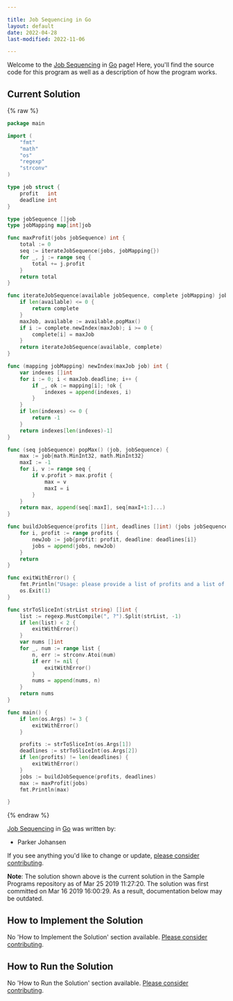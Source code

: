 ```yaml
---

title: Job Sequencing in Go
layout: default
date: 2022-04-28
last-modified: 2022-11-06

---
```


Welcome to the [Job Sequencing](https://sampleprograms.io/projects/job-sequencing) in [Go](https://sampleprograms.io/languages/go) page! Here, you'll find the source code for this program as well as a description of how the program works.

## Current Solution

{% raw %}

```go
package main

import (
	"fmt"
	"math"
	"os"
	"regexp"
	"strconv"
)

type job struct {
	profit   int
	deadline int
}

type jobSequence []job
type jobMapping map[int]job

func maxProfit(jobs jobSequence) int {
	total := 0
	seq := iterateJobSequence(jobs, jobMapping{})
	for _, j := range seq {
		total += j.profit
	}
	return total
}

func iterateJobSequence(available jobSequence, complete jobMapping) jobMapping {
	if len(available) <= 0 {
		return complete
	}
	maxJob, available := available.popMax()
	if i := complete.newIndex(maxJob); i >= 0 {
		complete[i] = maxJob
	}
	return iterateJobSequence(available, complete)
}

func (mapping jobMapping) newIndex(maxJob job) int {
	var indexes []int
	for i := 0; i < maxJob.deadline; i++ {
		if _, ok := mapping[i]; !ok {
			indexes = append(indexes, i)
		}
	}
	if len(indexes) <= 0 {
		return -1
	}
	return indexes[len(indexes)-1]
}

func (seq jobSequence) popMax() (job, jobSequence) {
	max := job{math.MinInt32, math.MinInt32}
	maxI := -1
	for i, v := range seq {
		if v.profit > max.profit {
			max = v
			maxI = i
		}
	}
	return max, append(seq[:maxI], seq[maxI+1:]...)
}

func buildJobSequence(profits []int, deadlines []int) (jobs jobSequence) {
	for i, profit := range profits {
		newJob := job{profit: profit, deadline: deadlines[i]}
		jobs = append(jobs, newJob)
	}
	return
}

func exitWithError() {
	fmt.Println("Usage: please provide a list of profits and a list of deadlines")
	os.Exit(1)
}

func strToSliceInt(strList string) []int {
	list := regexp.MustCompile(", ?").Split(strList, -1)
	if len(list) < 2 {
		exitWithError()
	}
	var nums []int
	for _, num := range list {
		n, err := strconv.Atoi(num)
		if err != nil {
			exitWithError()
		}
		nums = append(nums, n)
	}
	return nums
}

func main() {
	if len(os.Args) != 3 {
		exitWithError()
	}

	profits := strToSliceInt(os.Args[1])
	deadlines := strToSliceInt(os.Args[2])
	if len(profits) != len(deadlines) {
		exitWithError()
	}
	jobs := buildJobSequence(profits, deadlines)
	max := maxProfit(jobs)
	fmt.Println(max)

}
```

{% endraw %}

[Job Sequencing](https://sampleprograms.io/projects/job-sequencing) in [Go](https://sampleprograms.io/languages/go) was written by:

- Parker Johansen

If you see anything you'd like to change or update, [please consider contributing](https://github.com/TheRenegadeCoder/sample-programs).

**Note**: The solution shown above is the current solution in the Sample Programs repository as of Mar 25 2019 11:27:20. The solution was first committed on Mar 16 2019 16:00:29. As a result, documentation below may be outdated.

## How to Implement the Solution

No 'How to Implement the Solution' section available. [Please consider contributing](https://github.com/TheRenegadeCoder/sample-programs-website).

## How to Run the Solution

No 'How to Run the Solution' section available. [Please consider contributing](https://github.com/TheRenegadeCoder/sample-programs-website).